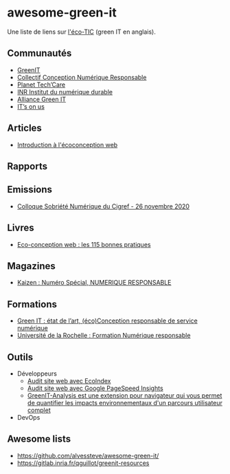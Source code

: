 # awesome-green-it

Une liste de liens sur [l'éco-TIC](https://fr.wikipedia.org/wiki/Informatique_durable) (green IT en anglais).

## Communautés

- [GreenIT](https://www.greenit.fr/)
- [Collectif Conception Numérique Responsable](https://collectif.greenit.fr/)
- [Planet Tech’Care](https://www.planet-techcare.green/)
- [INR Institut du numérique durable](https://institutnr.org/)
- [Alliance Green IT](https://alliancegreenit.org/)
- [IT’s on us](https://www.itsonus.fr/)

## Articles

- [Introduction à l'écoconception web](https://docs.google.com/presentation/d/e/2PACX-1vSptDclQFtX6S8yy1T3YO3G5-npmejXPhP7qL-72K1K6PgtFqlygfFQledXAqLttOxg6qVU86R4s7A5/pub#slide=id.p)

## Rapports

## Emissions 

- [Colloque Sobriété Numérique du Cigref - 26 novembre 2020](https://primetime.bluejeans.com/a2m/events/playback/979e1393-b36f-4d6b-9db1-2b14a1dd024b)

## Livres

- [Eco-conception web : les 115 bonnes pratiques](https://ecoconceptionweb.com/)

## Magazines

- [Kaizen : Numéro Spécial, NUMERIQUE RESPONSABLE](https://boutique.kaizen-magazine.com/hors-serie/645-numero-special-numerique-responsable.html)

## Formations

- [Green IT : état de l’art, (éco)Conception responsable de service numérique](https://www.greenit.fr/formations/)
- [Université de la Rochelle : Formation Numérique responsable](https://formations.univ-larochelle.fr/formation-numerique-responsable)

## Outils

- Développeurs 
  - [Audit site web avec EcoIndex](http://www.ecoindex.fr/)
  - [Audit site web avec Google PageSpeed Insights](https://developers.google.com/speed/pagespeed/insights/)
  - [GreenIT-Analysis est une extension pour navigateur qui vous permet de quantifier les impacts environnementaux d'un parcours utilisateur complet](https://github.com/cnumr/GreenIT-Analysis)
- DevOps

## Awesome lists
- https://github.com/alvessteve/awesome-green-it/
- https://gitlab.inria.fr/qguillot/greenit-resources
